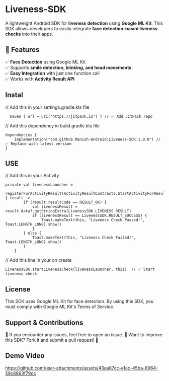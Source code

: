 # Liveness-SDK
A lightweight Android SDK for **liveness detection** using **Google ML Kit**. This SDK allows developers to easily integrate **face detection-based liveness checks** into their apps.

## 📌 Features
✅ **Face Detection** using Google ML Kit  
✅ Supports **smile detection, blinking, and head movements**  
✅ **Easy Integration** with just one function call  
✅ Works with **Activity Result API**  

## Instal

//  Add this in your settings.gradle.kts file 
``` setting Gradle
  maven { url = uri("https://jitpack.io") } // ✅ Add JitPack repo
```
//  Add this dependency in build.gradle.kts file 
``` build gradle kts
dependencies {
    implementation("com.github.Manish-Android:Liveness-SDK:1.0.0") // ✅ Replace with latest version
}
```
## USE 

//  Add this in your Activity  
``` use
private val livenessLauncher =
    registerForActivityResult(ActivityResultContracts.StartActivityForResult()) { result ->
        if (result.resultCode == RESULT_OK) {
            val livenessResult = result.data?.getStringExtra(LivenessSDK.LIVENESS_RESULT)
            if (livenessResult == LivenessSDK.RESULT_SUCCESS) {
                Toast.makeText(this, "Liveness Check Passed!", Toast.LENGTH_LONG).show()
            }
        } else {
            Toast.makeText(this, "Liveness Check Failed!", Toast.LENGTH_LONG).show()
        }
    }
```
//  Add this line in your on create 
``` on create
LivenessSDK.startLivenessCheck(livenessLauncher, this)  // ✅ Start liveness check
```

## License
This SDK uses Google ML Kit for face detection.
By using this SDK, you must comply with Google ML Kit's Terms of Service.

## Support & Contributions
🔹 If you encounter any issues, feel free to open an issue.
🔹 Want to improve this SDK? Fork it and submit a pull request! 🚀

## Demo Video

https://github.com/user-attachments/assets/43aa87cc-e1ac-45ba-8964-59c8863f79dc


 
	

